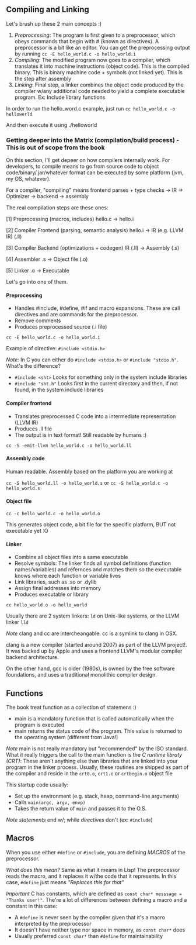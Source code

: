 ## Compiling and Linking

Let's brush up these 2 main concepts :)

1. *Preprocessing*: The program is first given to a preprocessor, which obeys commands that begin with # (known as directives).
A preprocessor is a bit like an editor. You can get the preprocessing output by running `cc -E hello_world.c -o hello_world.i`
2. *Compiling*: The modified program now goes to a compiler, which translates it into machine instructions (object code). This is the compiled
binary. This is binary machine code + symbols (not linked yet). This is the step after assembly
3. *Linking*: Final step, a linker combines the object code produced by the compiler w/any additional code needed to yield a complete
executable program. Ex: Include library functions

In order to run the hello_word.c example, just run
`cc hello_world.c -o helloworld`

And then execute it using ./helloworld

### Getting deeper into the Matrix (compilation/build process) - This is out of scope from the book

On this section, I'll get depeer on how compilers internally work. For developers, to compile means to go from source code to 
object code/binary/.jar/whatever format can be executed by some platform (jvm, my OS, whatever). 

For a compiler, "compiling" means frontend parses + type checks -> IR -> Optimizer -> backend -> assembly

The real compilation steps are these ones:

[1] Preprocessing (macros, includes)
    hello.c  →  hello.i

[2] Compiler Frontend (parsing, semantic analysis)
    hello.i  →  IR (e.g. LLVM IR) (.ll)

[3] Compiler Backend (optimizations + codegen)
    IR (.ll)      →  Assembly (.s)

[4] Assembler
    .s       →  Object file (.o)

[5] Linker
    .o       →  Executable


Let's go into one of them.

#### Preprocessing

- Handles #include, #define, #if and macro expansions. These are call directives and are commands for the preprocessor.
- Remove comments
- Produces preprocessed source (.i file)

`cc -E hello_world.c -o hello_world.i`

Example of directive: `#include <stdio.h>`

*Note:* In C you can either do `#include <stdio.h>` or `#include "stdio.h"`. What's the difference?

- `#include <sht>` Looks for something only in the system include libraries
- `#include "sht.h"` Looks first in the current directory and then, if not found, in the system include libraries

#### Compiler frontend

- Translates preprocessed C code into a intermediate representation (LLVM IR)
- Produces .ll file
- The output is in text format! Still readable by humans :)

`cc -S -emit-llvm hello_world.c -o hello_world.ll`


#### Assembly code

Human readable. Assembly based on the platform you are working at

`cc -S hello_world.ll -o hello_world.s` or `cc -S hello_world.c -o hello_world.s`

#### Object file

`cc -c hello_world.c -o hello_world.o`

This generates object code, a bit file for the specific platform, BUT not executable yet :O

#### Linker

- Combine all object files into a same executable
- Resolve symbols: The linker finds all symbol definitions (function names/variables) and refernces and
matches them so the executable knows where each function or variable lives
- Link libraries, such as .so or .dylib
- Assign final addresses into memory
- Produces executable or library

`cc hello_world.o -o hello_world`

Usually there are 2 system linkers: `ld` on Unix-like systems, or the LLVM linker `lld`


*Note* clang and cc are intercheangable. cc is a symlink to clang in OSX.

clang is a new compiler (started around 2007) as part of the LLVM project!. It was backed up by Apple
and uses a frontend LLVM's modular compiler backend architecture. 

On the other hand, gcc is older (1980s), is owned by the free software foundations, and uses a
traditional monolithic compiler design.


## Functions

The book treat function as a collection of statemens :) 

- main is a mandatory function that is called automatically when the program is executed
- main returns the status code of the program. This value is returned to the operating system (different from Java!)

*Note* main is not really mandatory but "recommended" by the ISO standard. What it really triggers the call to the main function
is the *C runtime libraty (CRT)*: These aren't anything else than libraries that are linked into your program in the linker process. 
Usually, these routines are shipped as part of the compiler and reside in the `crt0.o`, `crt1.o` or `crtbegin.o` object file

This startup code usually:
- Set up the environment (e.g. stack, heap, command-line arguments)
- Calls `main(argc, argv, envp)`
- Takes the return value of `main` and passes it to the O.S.

*Note* _statements_ end w/; while _directives_ don't (ex: `#include`)

## Macros

When you use either `#define` or `#include`, you are defining *MACROS* of the preprocessor. 

*What does this mean?* Same as what it means in Lisp! The preprocessor reads the macro, and it replaces it w/the code that 
it represents. In this case, `#define` just means _"Replaces this for that"_

*Important* C has constants, which are defined as `const char* messsage = "Thanks user!"`. The're a lot of differences between
defining a macro and a constant in this case:

- A `#define` is never seen by the compiler given that it's a macro interpreted by the preprocessor
- It doesn't have neither type nor space in memory, as `const char*` does
- Usually preferred `const char*` than `#define` for maintainability
